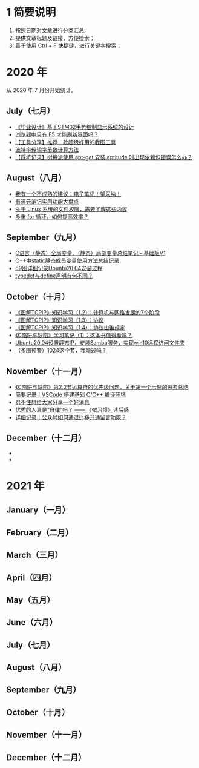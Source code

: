 # 1 简要说明

1. 按照日期对文章进行分类汇总;
2. 提供文章标题及链接，方便检索；
3. 善于使用 Ctrl + F 快捷键，进行关键字搜索；



# 2020 年

从 2020 年 7 月份开始统计。

## July（七月）

- [《毕业设计》基于STM32手势控制显示系统的设计](https://mp.weixin.qq.com/s/gZQL6h7K4EF4AgOBd_tR-Q)
- [浏览器中只有 F5 才能刷新界面吗？](https://mp.weixin.qq.com/s/8UjaHa5US6u8tH_eKtK_rg)
- [【工具分享】推荐一款超级好用的截图工具](https://mp.weixin.qq.com/s/SS5AADUq-uglakGViiCJ1g)
- [波特率传输字节数计算方法](https://mp.weixin.qq.com/s/mNAqRjgvOc43TDZl_VX9hA)
- [【踩坑记录】树莓派使用 apt-get 安装 aptitude 时出现依赖包错误怎么办？](https://mp.weixin.qq.com/s/YyKO7Z43qxfOm0ehbl3TsA)



## August（八月）

- [我有一个不成熟的建议：电子笔记！望采纳！](https://mp.weixin.qq.com/s/6jqOgaMiHQDuCwlLSyVI8A)
- [有道云笔记实用功能大盘点](https://mp.weixin.qq.com/s/Gse0mfJktLrRA74neovCaw)
- [关于 Linux 系统的文件权限，需要了解这些内容](https://mp.weixin.qq.com/s/JGXe1nX0_zwfU-jKqB2mfA)
- [多重 for 循环，如何提高效率？](https://mp.weixin.qq.com/s/4WIKGfM_aKlM8e_J2oi25A)



## September（九月）

- [C语言（静态）全局变量、（静态）局部变量总结笔记 - 基础版V1](https://mp.weixin.qq.com/s/zmqaJ_nakdnf4Atu6nmK5Q)
- [C++中static静态成员变量使用方法总结记录](https://mp.weixin.qq.com/s/Fs5VQPfIupJ8Trd2zp5HRg)
- [69图详细记录Ubuntu20.04安装过程](https://mp.weixin.qq.com/s/8uMlCUbp1yMc4V9PBhd2hQ)
- [typedef与define声明有何不同？](https://mp.weixin.qq.com/s/EEndWa94XNrmH6nfNq4U0w)



## October（十月）

- [《图解TCPIP》知识学习（1.2）：计算机与网络发展的7个阶段](https://mp.weixin.qq.com/s/nxsfSQM9yjuzrlv4tQl1Iw)
- [《图解TCPIP》知识学习（1.3）：协议](https://mp.weixin.qq.com/s/f5ESkht9Qyf2VFHjVkMGLg)
- [《图解TCPIP》知识学习（1.4）：协议由谁规定](https://mp.weixin.qq.com/s/nxTPtMFWSTbgppWg4MUzoA)
- [《C陷阱与缺陷》学习笔记（1）：这本书值得看吗？](https://mp.weixin.qq.com/s/sOI0cl8CznS-E7ledI111A)
- [Ubuntu20.04设置静态IP，安装Samba服务，实现win10远程访问文件夹](https://mp.weixin.qq.com/s/efAqHYr5JhxsePtcXdVFfA)
- [（多图预警）1024这个节，我能过吗？](https://mp.weixin.qq.com/s/zopD9FfSgTHS3SIV_TTS6g)



## November（十一月）

- [《C陷阱与缺陷》第2.2节运算符的优先级问题，关于第一个示例的思考总结](https://mp.weixin.qq.com/s/vuOrEyJ0vhcZC2ENNzEJ0A)
- [简要记录丨VSCode 搭建基础 C/C++ 编译环境](https://mp.weixin.qq.com/s/eCnSQraSwhRIePuZMwraiw)
- [忍不住想给大家分享一个好消息](https://mp.weixin.qq.com/s/wWdLNfl4Z4QtEOqzLP6Ndw)
- [优秀的人真是“自律”吗？ —— 《微习惯》读后感](https://mp.weixin.qq.com/s/ZhUYQQk7ZAJkELLM-q-78g)
- [详细记录丨公众号如何通过迁移开通留言功能？](https://mp.weixin.qq.com/s/nuUTy7A6khvm9la8FubLaA)





## December（十二月）

- []()
- []()



# 2021 年



## January（一月）



## February（二月）



## March（三月）



## April（四月）



## May（五月）



## June（六月）



## July（七月）



## August（八月）



## September（九月）



## October（十月）



## November（十一月）



## December（十二月）
